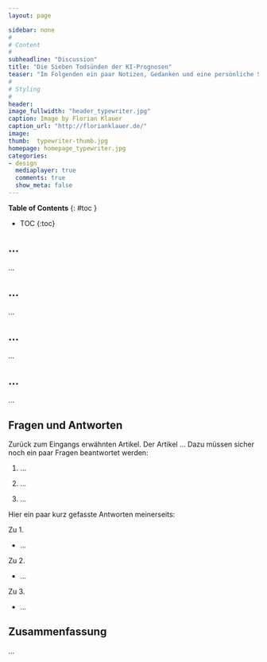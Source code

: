 ```yaml
---
layout: page

sidebar: none
#
# Content
#
subheadline: "Discussion"
title: "Die Sieben Todsünden der KI-Prognosen"
teaser: "Im Folgenden ein paar Notizen, Gedanken und eine persönliche Stellungsnahme zum Inhalt der Publikation von Rodney Brooks, 'The Seven Deadly Sins of AI Predictions', Technology Review, October 6, 2017, available online (2021-09-09)."
#
# Styling
#
header:
image_fullwidth: "header_typewriter.jpg"
caption: Image by Florian Klauer
caption_url: "http://florianklauer.de/"
image:
thumb:  typewriter-thumb.jpg
homepage: homepage_typewriter.jpg
categories:
- design
  mediaplayer: true
  comments: true
  show_meta: false
---
```



**Table of Contents**
{: #toc }
*  TOC
{:toc}

## ...
...

## ...
...

## ...
...

## ...
...

## Fragen und Antworten
Zurück zum Eingangs erwähnten Artikel. Der Artikel ... Dazu müssen sicher noch ein paar Fragen beantwortet werden:

1. ...

2. ...

3. ...

Hier ein paar kurz gefasste Antworten meinerseits:

Zu 1.
  + ...

Zu 2.
  + ...

Zu 3.
  + ...

## Zusammenfassung
...
